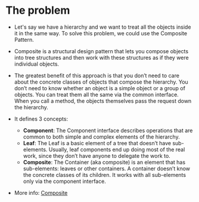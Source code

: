 # The problem

- Let's say we have a hierarchy and we want to treat all the objects inside it in the same way. To solve this problem, we could use the Composite Pattern.

- Composite is a structural design pattern that lets you compose objects into tree structures and then work with these structures as if they were individual objects.

- The greatest benefit of this approach is that you don’t need to care about the concrete classes of objects that compose the hierarchy. You don’t need to know whether an object is a simple object or a group of objects. You can treat them all the same via the common interface. When you call a method, the objects themselves pass the request down the hierarchy.

- It defines 3 concepts:
    - **Component**: The Component interface describes operations that are common to both simple and complex elements of the hierarchy.
    - **Leaf**: The Leaf is a basic element of a tree that doesn’t have sub-elements. Usually, leaf components end up doing most of the real work, since they don’t have anyone to delegate the work to.
    - **Composite**: The Container (aka composite) is an element that has sub-elements: leaves or other containers. A container doesn’t know the concrete classes of its children. It works with all sub-elements only via the component interface.

- More info: [Composite](https://refactoring.guru/design-patterns/composite)